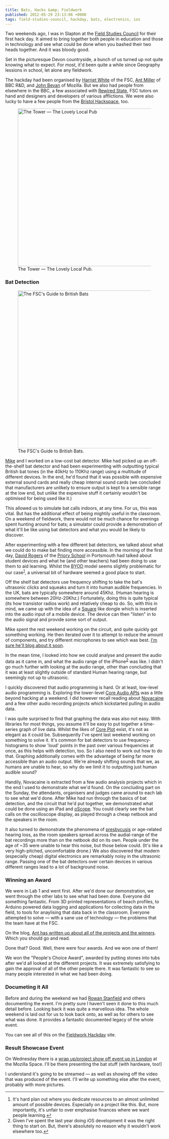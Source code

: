 ```yaml
---
title: Bats, Hacks &amp; Fieldwork
published: 2012-05-29 23:13:06 +0000
tags: field-studies-council, hackday, bats, electronics, ios
---
```


Two weekends ago, I was in Slapton at the [Field Studies Council](http://field-studies-council.org/) for their first hack day. It aimed to bring together both people in education and those in technology and see what could be done when you bashed their two heads together. And it was bloody good.

Set in the picturesque Devon countryside, a bunch of us turned up not quite knowing what to expect. For most, it'd been quite a while since Geography lessions in school, let alone any fieldwork.

The hackday had been organised by [Harriet White](https://twitter.com/FolkPrincess) of the FSC, [Ant Miller](http://reithian.blogspot.co.uk/) of BBC R&D, and [John Bevan](http://about.me/johnbevan) of Mozilla. But we also had people from elsewhere in the BBC, a few associated with [Rewired State](http://rewiredstate.org/), FSC tutors on hand and designers and developers of various afflictions. We were also lucky to have a few people from the [Bristol Hackspace](http://bristol.hackspace.org.uk/), too.

<figure>
<img src="https://nickcharlton.net/resources/bats_hacks_fieldwork/pub.jpg" width="500" alt="The Tower — The Lovely Local Pub">
<figcaption>The Tower — The Lovely Local Pub.</figcaption>
</figure>

### Bat Detection

<figure>
<img src="https://nickcharlton.net/resources/bats_hacks_fieldwork/bat_guide.jpg" width="500" alt="The FSC's Guide to British Bats">
<figcaption>The FSC's Guide to British Bats.</figcaption>
</figure>

[Mike](http://mike.saunby.net/) and I worked on a low-cost bat detector. Mike had picked up an off-the-shelf bat detector and had been experimenting with outputting typical British bat tones (in the 40kHz to 110Khz range) using a multitude of different devices. In the end, he'd found that it was possible with expensive external sound cards and really cheap internal sound cards (we concluded that manufacturers are unlikely to ensure output is kept to a sensible range at the low end, but unlike the expensive stuff it certainly wouldn't be optimised for being used like it.)

This allowed us to simulate bat calls indoors, at any time. For us, this was vital. But has the additional effect of being mightily useful in the classroom. On a weekend of fieldwork, there would not be much chance for evenings spent hunting around for bats; a simulator could provide a demonstration of what it'll be like using bat detectors and what you would be likely to discover.

After experimenting with a few different bat detectors, we talked about what we could do to make bat finding more accessible. In the morning of the first day, [David Rogers](http://daviderogers.blogspot.co.uk/) of the [Priory School](http://prioryschool.wordpress.com/) in Portsmouth had talked about student devices and what he (and other teachers) had been doing to use them to aid learning. Whilst the <abbr title="Bring Your Own Device">BYOD</abbr> model seems slightly problematic for our case<sup><a href="#footnote_mobile_1" id="identifier_byod_1" class="footnote-link">1</a></sup>, a universal bit of hardware seemed a good place to start.

Off the shelf bat detectors use frequency shifting to take the bat's ultrasonic clicks and squeaks and turn it into human audible frequencies. In the UK, bats are typically somewhere around 45Khz. (Human hearing is somewhere between 20Hz-20Khz.) Fortunately, doing this is quite typical (its how transistor radios work) and relatively cheap to do. So, with this in mind, we came up with the idea of a [Square](https://squareup.com/square) like dongle which is inserted into the audio input of a mobile device. The device can then "listen" in to the audio signal and provide some sort of output.

Mike spent the rest weekend working on the circuit, and quite quickly got something working. He then iterated over it to attempt to reduce the amount of components, and try different microphones to see which was best. [I'm sure he'll blog about it soon](http://mike.saunby.net/).

In the mean time, I looked into how we could analyse and present the audio data as it came in, and what the audio range of the iPhone<sup><a href="#footnote_platforms_2" id="identifier_platforms_2" class="footnote-link">2</a></sup> was like. I didn't go much further with looking at the audio range, other than concluding that it was at least slightly outside of standard Human hearing range, but seemingly not up to ultrasonic.

I quickly discovered that audio programming is hard. Or at least, low-level audio programming is. Exploring the lower-level [Core Audio APIs](https://developer.apple.com/library/ios/#documentation/MusicAudio/Conceptual/CoreAudioOverview/Introduction/Introduction.html) was a little beyond hacking at a weekend. I did however recall reading about [Novacaine](http://alexbw.github.com/novocaine/) and a few other audio recording projects which kickstarted pulling in audio data. 

I was quite surprised to find that graphing the data was also not easy. With libraries for most things, you assume it'll be easy to put together a time-series graph of live data. Whilst the likes of [Core Plot](https://code.google.com/p/core-plot/) exist, it's not as elegant as it could be. Subsequently I've spent last weekend working on something to solve it. It's common for bat detectors to use frequency-histograms to show 'loud' points in the past over various frequencies at once, as this helps with detection, too. So I also need to work out how to do that. Graphing additionally comes with the advantage of being far more accessible than an audio output. We're already shifting sounds that we, as humans are unable to hear, so why do we limit it to outputting just human audible sound?

Handily, Novacaine is extracted from a few audio analysis projects which in the end I used to demonstrate what we'd found. On the concluding part on the Sunday, the attendants, organisers and judges came around to each lab to see what we'd done. After Mike had run through the basics of bat detection, and the circuit that he'd put together, we demonstrated what could be done using an iPad and [oScope](http://itunes.apple.com/us/app/oscope/id344345859?mt=8). You could clearly see the bat calls on the oscilloscope display, as played through a cheap netbook and the speakers in the room.

It also turned to demonstrate the phenomena of [presbycusis](http://en.wikipedia.org/wiki/Presbycusis) or age-related hearing loss, as the room speakers spread across the audial-range of the bat recordings more than on the netbook did on its own. People under the age of ~35 were unable to hear this noise, but those below could. (It's like a very high-pitched, uncomfortable drone.) We also discovered that modern (especially cheap) digital electronics are remarkably noisy in the ultrasonic range. Passing one of the bat detectors over certain devices in various different ranges lead to a lot of background noise.

### Winning an Award

We were in Lab 1 and went first. After we'd done our demonstration, we went through the other labs to see what had been done. Everyone did something fantastic. From 3D printed representations of beach profiles, to Arduino powered data logging and applications for collecting data in the field, to tools for anaylising that data back in the classroom. Everyone attempted to solve — with a sane use of technology — the problems that the team have at the FSC.

On the blog, [Ant has written up about all of the projects and the winners](http://fschackday.wordpress.com/2012/05/22/fsc-hack-winners/). Which you should go and read.

Done that? Good. Well, there were four awards. And we won one of them!

We won the "People's Choice Award", awarded by putting stones into tubs after we'd all looked at the different projects. It was extremely satisfying to gain the approval of all of the other people there. It was fantastic to see so many people interested in what we had been doing.

### Documeting it All

Before and during the weekend we had [Rowan Stanfield](http://rowstar.blogspot.co.uk/) and others documenting the event. I'm pretty sure I haven't seen it done to this much detail before. Looking back it was quite a marvellous idea. The whole weekend is laid out for us to look back onto, as well as for others to see what was done. It provides a fantastic documented legacy of the whole event.

You can see all of this on the [Fieldwork Hackday](http://fschackday.wordpress.com/) site.

### Result Showcase Event

On Wednesday there is a [wrap up/project show off event up in London](http://lanyrd.com/2012/fschackresults/) at the Mozilla Space. I'll be there presenting the bat stuff (with hardware, too!)

I understand it's going to be streamed — as well as showing off the video that was produced of the event. I'll write up something else after the event, probably with more pictures.

---
<ol class="footnotes">
    <li id="footnote_byod_1">It's hard plan out where you dedicate resources to an almost unlimited amount of possible devices. Especially on a project like this. But, more importantly, it's unfair to over emphasise finances where we want people learning.<a href="#identifier_byod_1">↩</a></li>
    <li id="footnote_platforms_2">Given I've spent the last year doing iOS development it was the right thing to start on. But, there's absolutely no reason why it wouldn't work elsewhere too.<a href="#identifier_platforms_1">↩</a></li>
</ol>

